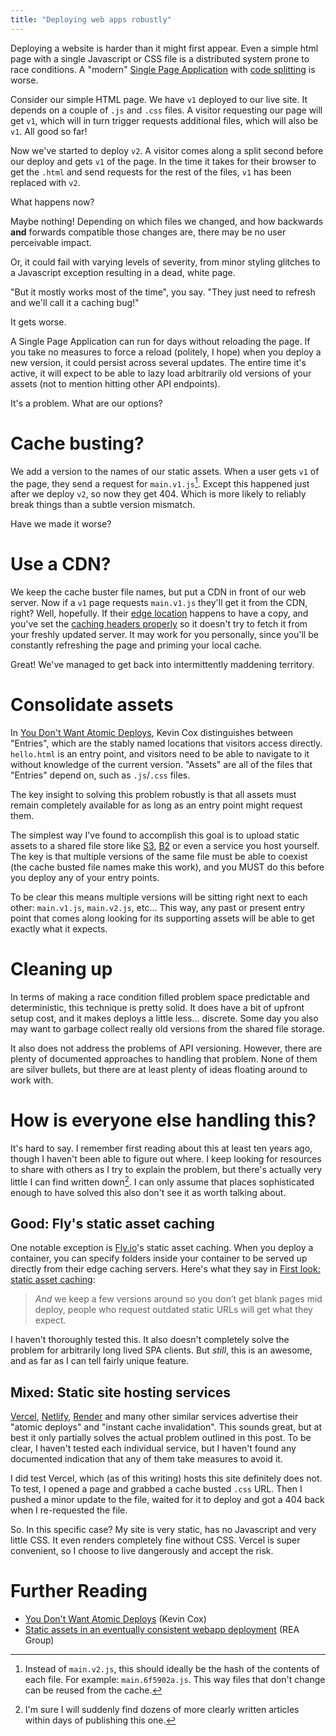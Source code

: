 ```yaml
---
title: "Deploying web apps robustly"
---
```


Deploying a website is harder than it might first appear. Even a simple html page with a single Javascript or CSS file is a distributed system prone to race conditions. A "modern" [Single Page Application](https://developer.mozilla.org/en-US/docs/Glossary/SPA) with [code splitting](https://webpack.js.org/guides/code-splitting/) is worse.

<!-- more -->

Consider our simple HTML page. We have `v1` deployed to our live site. It depends on a couple of `.js`  and `.css` files. A visitor requesting our page will get `v1`, which will in turn trigger requests additional files, which will also be `v1`. All good so far!

Now we've started to deploy `v2`. A visitor comes along a split second before our deploy and gets `v1` of the page. In the time it takes for their browser to get the `.html` and send requests for the rest of the files, `v1` has been replaced with `v2`.

What happens now?

Maybe nothing! Depending on which files we changed, and how backwards **and** forwards compatible those changes are, there may be no user perceivable impact.

Or, it could fail with varying levels of severity, from minor styling glitches to a Javascript exception resulting in a dead, white page.

"But it mostly works most of the time", you say. "They just need to refresh and we'll call it a caching bug!"

It gets worse.

A Single Page Application can run for days without reloading the page. If you take no measures to force a reload (politely, I hope) when you deploy a new version, it could persist across several updates. The entire time it's active, it will expect to be able to lazy load arbitrarily old versions of your assets (not to mention hitting other API endpoints).

It's a problem. What are our options?

# Cache busting?
We add a version to the names of our static assets. When a user gets `v1` of the page, they send a request for `main.v1.js`[^hashbusting]. Except this happened just after we deploy `v2`, so now they get 404. Which is more likely to reliably break things than a subtle version mismatch.

Have we made it worse?

# Use a CDN?
We keep the cache buster file names, but put a CDN in front of our web server. Now if a `v1` page requests `main.v1.js` they'll get it from the CDN, right? Well, hopefully. If their [edge location](https://www.cloudflare.com/learning/cdn/glossary/edge-server/) happens to have a copy, and you've set the [caching headers properly](https://hacks.mozilla.org/2017/01/using-immutable-caching-to-speed-up-the-web/) so it doesn't try to fetch it from your freshly updated server. It may work for you personally, since you'll be constantly refreshing the page and priming your local cache.

Great! We've managed to get back into intermittently maddening territory.

# Consolidate assets

In [You Don't Want Atomic Deploys](https://kevincox.ca/2021/08/24/atomic-deploys/), Kevin Cox distinguishes between "Entries", which are the stably named locations that visitors access directly. `hello.html` is an entry point, and visitors need to be able to navigate to it without knowledge of the current version. "Assets" are all of the files that "Entries" depend on, such as `.js`/`.css` files.

The key insight to solving this problem robustly is that all assets must remain completely available for as long as an entry point might request them. 

The simplest way I've found to accomplish this goal is to upload static assets to a shared file store like [S3](https://aws.amazon.com/s3/), [B2](https://www.backblaze.com/b2/cloud-storage.html) or even a service you host yourself. The key is that multiple versions of the same file must be able to coexist (the cache busted file names make this work), and you MUST do this before you deploy any of your entry points.

To be clear this means multiple versions will be sitting right next to each other: `main.v1.js`, `main.v2.js`, etc... This way, any past or present entry point that comes along looking for its supporting assets will be able to get exactly what it expects.

# Cleaning up
In terms of making a race condition filled problem space predictable and deterministic, this technique is pretty solid. It does have a bit of upfront setup cost, and it makes deploys a little less... discrete. Some day you also may want to garbage collect really old versions from the shared file storage.

It also does not address the problems of API versioning. However, there are plenty of documented approaches to handling that problem. None of them are silver bullets, but there are at least plenty of ideas floating around to work with.

# How is everyone else handling this?
It's hard to say. I remember first reading about this at least ten years ago, though I haven't been able to figure out where. I keep looking for resources to share with others as I try to explain the problem, but there's actually very little I can find written down[^findafterwriting]. I can only assume that places sophisticated enough to have solved this also don't see it as worth talking about.

## Good: Fly's static asset caching
One notable exception is [Fly.io](https://fly.io)'s static asset caching. When you deploy a container, you can specify folders inside your container to be served up directly from their edge caching servers. Here's what they say in [First look: static asset caching](https://community.fly.io/t/first-look-static-asset-caching/1375):
> _And_ we keep a few versions around so you don’t get blank pages mid deploy, people who request outdated static URLs will get what they expect.

I haven't thoroughly tested this. It also doesn't completely solve the problem for arbitrarily long lived SPA clients. But *still*, this is an awesome, and as far as I can tell fairly unique feature.

## Mixed: Static site hosting services
[Vercel](https://vercel.com/features/infrastructure), [Netlify](https://www.netlify.com/), [Render](https://render.com/docs/static-sites#instant-cache-invalidation) and many other similar services advertise their "atomic deploys" and "instant cache invalidation". This sounds great, but at best it only partially solves the actual problem outlined in this post. To be clear, I haven't tested each individual service, but I haven't found any documented indication that any of them take measures to avoid it.

I did test Vercel, which (as of this writing) hosts this site definitely does not. To test, I opened a page and grabbed a cache busted `.css` URL. Then I pushed a minor update to the file, waited for it to deploy and got a 404 back when I re-requested the file.

So. In this specific case? My site is very static, has no Javascript and very little CSS. It even renders completely fine without CSS. Vercel is super convenient, so I choose to live dangerously and accept the risk.

# Further Reading
- [You Don't Want Atomic Deploys](https://kevincox.ca/2021/08/24/atomic-deploys/) (Kevin Cox)
- [Static assets in an eventually consistent webapp deployment](https://www.rea-group.com/about-us/news-and-insights/blog/static-assets-in-an-eventually-consistent-webapp-deployment/) (REA Group)

[^hashbusting]:  Instead of `main.v2.js`, this should ideally be the hash of the contents of each file. For example:  `main.6f5902a.js`. This way files that don't change can be reused from the cache.

[^findafterwriting]: I'm sure I will suddenly find dozens of more clearly written articles within days of publishing this one.